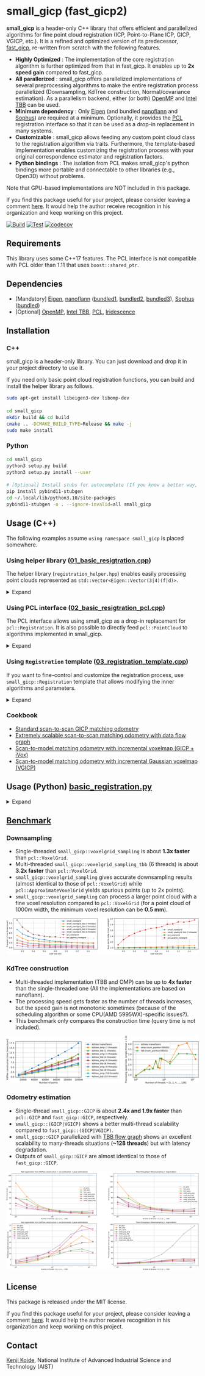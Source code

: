 # small_gicp (fast_gicp2)

**small_gicp** is a header-only C++ library that offers efficient and parallelized algorithms for fine point cloud registration (ICP, Point-to-Plane ICP, GICP, VGICP, etc.). It is a refined and optimized version of its predecessor, [fast_gicp](https://github.com/SMRT-AIST/fast_gicp), re-written from scratch with the following features.

- **Highly Optimized** : The implementation of the core registration algorithm is further optimized from that in fast_gicp. It enables up to **2x speed gain** compared to fast_gicp.
- **All parallerized** : small_gicp offers parallelized implementations of several preprocessing algorithms to make the entire registration process parallelized (Downsampling, KdTree construction, Normal/covariance estimation). As a parallelism backend, either (or both) [OpenMP](https://www.openmp.org/) and [Intel TBB](https://github.com/oneapi-src/oneTBB) can be used. 
- **Minimum dependency** : Only [Eigen](https://eigen.tuxfamily.org/) (and bundled [nanoflann](https://github.com/jlblancoc/nanoflann) and [Sophus](https://github.com/strasdat/Sophus)) are required at a minimum. Optionally, it provides the [PCL](https://pointclouds.org/) registration interface so that it can be used as a drop-in replacement in many systems.
- **Customizable** : small_gicp allows feeding any custom point cloud class to the registration algorithm via traits. Furthermore, the template-based implementation enables customizing the registration process with your original correspondence estimator and registration factors.
- **Python bindings** : The isolation from PCL makes small_gicp's python bindings more portable and connectable to other libraries (e.g., Open3D) without problems. 

Note that GPU-based implementations are NOT included in this package.

If you find this package useful for your project, please consider leaving a comment [here](https://github.com/koide3/small_gicp/issues/3). It would help the author receive recognition in his organization and keep working on this project.


[![Build](https://github.com/koide3/small_gicp/actions/workflows/build.yml/badge.svg)](https://github.com/koide3/small_gicp/actions/workflows/build.yml) [![Test](https://github.com/koide3/small_gicp/actions/workflows/test.yml/badge.svg)](https://github.com/koide3/small_gicp/actions/workflows/test.yml) [![codecov](https://codecov.io/gh/koide3/small_gicp/graph/badge.svg?token=PCVIUP2Z33)](https://codecov.io/gh/koide3/small_gicp)

## Requirements

This library uses some C++17 features. The PCL interface is not compatible with PCL older than 1.11 that uses `boost::shared_ptr`.

## Dependencies

- [Mandatory] [Eigen](https://eigen.tuxfamily.org/), [nanoflann](https://github.com/jlblancoc/nanoflann) ([bundled1](include/small_gicp/ann/nanoflann.hpp), [bundled2](include/small_gicp/ann/nanoflann_omp.hpp), [bundled3](include/small_gicp/ann/nanoflann_tbb.hpp)), [Sophus](https://github.com/strasdat/Sophus) ([bundled](include/small_gicp/util/lie.hpp))
- [Optional] [OpenMP](https://www.openmp.org/), [Intel TBB](https://www.intel.com/content/www/us/en/developer/tools/oneapi/onetbb.html), [PCL](https://pointclouds.org/), [Iridescence](https://github.com/koide3/iridescence)

## Installation

### C++

small_gicp is a header-only library. You can just download and drop it in your project directory to use it.

If you need only basic point cloud registration functions, you can build and install the helper library as follows.

```bash
sudo apt-get install libeigen3-dev libomp-dev

cd small_gicp
mkdir build && cd build
cmake .. -DCMAKE_BUILD_TYPE=Release && make -j
sudo make install
```

### Python

```bash
cd small_gicp
python3 setup.py build
python3 setup.py install --user

# [Optional] Install stubs for autocomplete (If you know a better way, let me know...)
pip install pybind11-stubgen
cd ~/.local/lib/python3.10/site-packages
pybind11-stubgen -o . --ignore-invalid=all small_gicp
```

## Usage (C++)

The following examples assume `using namespace small_gicp` is placed somewhere.

### Using helper library ([01_basic_resigtration.cpp](src/example/01_basic_registration.cpp))

The helper library (`registration_helper.hpp`) enables easily processing point clouds represented as `std::vector<Eigen::Vector(3|4)(f|d)>`.
<details><summary>Expand</summary>

`small_gicp::align` takes two point clouds (`std::vectors` of `Eigen::Vector(3|4)(f|d)`) and returns a registration result (estimated transformation and some information on the optimization result). This is the easiest way to use small_gicp but causes an overhead for duplicated preprocessing.

```cpp
#include <small_gicp/registration/registration_helper.hpp>

std::vector<Eigen::Vector3d> target_points = ...;   // Any of Eigen::Vector(3|4)(f|d) can be used
std::vector<Eigen::Vector3d> source_points = ...;   // 

RegistrationSetting setting;
setting.num_threads = 4;                    // Number of threads to be used
setting.downsampling_resolution = 0.25;     // Downsampling resolution
setting.max_correspondence_distance = 1.0;  // Maximum correspondence distance between points (e.g., triming threshold)

Eigen::Isometry3d init_T_target_source = Eigen::Isometry3d::Identity();
RegistrationResult result = align(target_points, source_points, init_T_target_source, setting);

Eigen::Isometry3d T = result.T_target_source;  // Estimated transformation
size_t num_inliers = result.num_inliers;       // Number of inlier source points
Eigen::Matrix<double, 6, 6> H = result.H;      // Final Hessian matrix (6x6)
```

There is also a way to perform preprocessing and registration separately. This enables saving time for preprocessing in case registration is performed several times for the same point cloud (e.g., typical odometry estimation based on scan-to-scan matching).

```cpp
#include <small_gicp/registration/registration_helper.hpp>

std::vector<Eigen::Vector3d> target_points = ...;   // Any of Eigen::Vector(3|4)(f|d) can be used
std::vector<Eigen::Vector3d> source_points = ...;   // 

int num_threads = 4;                    // Number of threads to be used
double downsampling_resolution = 0.25;  // Downsampling resolution
int num_neighbors = 10;                 // Number of neighbor points used for normal and covariance estimation

// std::pair<PointCloud::Ptr, KdTree<PointCloud>::Ptr>
auto [target, target_tree] = preprocess_points(target_points, downsampling_resolution, num_neighbors, num_threads);
auto [source, source_tree] = preprocess_points(source_points, downsampling_resolution, num_neighbors, num_threads);

RegistrationSetting setting;
setting.num_threads = num_threads;
setting.max_correspondence_distance = 1.0;  // Maximum correspondence distance between points (e.g., triming threshold)

Eigen::Isometry3d init_T_target_source = Eigen::Isometry3d::Identity();
RegistrationResult result = align(*target, *source, *target_tree, init_T_target_source, setting);

Eigen::Isometry3d T = result.T_target_source;  // Estimated transformation
size_t num_inliers = result.num_inliers;       // Number of inlier source points
Eigen::Matrix<double, 6, 6> H = result.H;      // Final Hessian matrix (6x6)
```

</details>

### Using PCL interface ([02_basic_resigtration_pcl.cpp](src/example/02_basic_resigtration_pcl.cpp))

The PCL interface allows using small_gicp as a drop-in replacement for `pcl::Registration`. It is also possible to directly feed `pcl::PointCloud` to algorithms implemented in small_gicp.

<details><summary>Expand</summary>

```cpp
#include <small_gicp/pcl/pcl_registration.hpp>

pcl::PointCloud<pcl::PointXYZ>::Ptr raw_target = ...;
pcl::PointCloud<pcl::PointXYZ>::Ptr raw_source = ...;

// small_gicp::voxelgrid_downsampling can directly operate on pcl::PointCloud.
pcl::PointCloud<pcl::PointXYZ>::Ptr target = voxelgrid_sampling_omp(*raw_target, 0.25);
pcl::PointCloud<pcl::PointXYZ>::Ptr source = voxelgrid_sampling_omp(*raw_source, 0.25);

// RegistrationPCL is derived from pcl::Registration and has mostly the same interface as pcl::GeneralizedIterativeClosestPoint.
RegistrationPCL<pcl::PointXYZ, pcl::PointXYZ> reg;
reg.setNumThreads(4);
reg.setCorrespondenceRandomness(20);
reg.setMaxCorrespondenceDistance(1.0);
reg.setVoxelResolution(1.0);
reg.setRegistrationType("VGICP");  // or "GICP" (default = "GICP")

// Set input point clouds.
reg.setInputTarget(target);
reg.setInputSource(source);

// Align point clouds.
auto aligned = pcl::make_shared<pcl::PointCloud<pcl::PointXYZ>>();
reg.align(*aligned);

// Swap source and target and align again.
// This is useful when you want to re-use preprocessed point clouds for successive registrations (e.g., odometry estimation).
reg.swapSourceAndTarget();
reg.align(*aligned);
```

It is also possible to directly feed `pcl::PointCloud` to `small_gicp::Registration`. Because all preprocessed data are exposed in this way, you can easily re-use them to obtain the best efficiency.

```cpp
#include <small_gicp/pcl/pcl_point.hpp>
#include <small_gicp/pcl/pcl_point_traits.hpp>

pcl::PointCloud<pcl::PointXYZ>::Ptr raw_target = ...;
pcl::PointCloud<pcl::PointXYZ>::Ptr raw_source = ...;

// Downsample points and convert them into pcl::PointCloud<pcl::PointCovariance>.
pcl::PointCloud<pcl::PointCovariance>::Ptr target = voxelgrid_sampling_omp<pcl::PointCloud<pcl::PointXYZ>, pcl::PointCloud<pcl::PointCovariance>>(*raw_target, 0.25);
pcl::PointCloud<pcl::PointCovariance>::Ptr source = voxelgrid_sampling_omp<pcl::PointCloud<pcl::PointXYZ>, pcl::PointCloud<pcl::PointCovariance>>(*raw_source, 0.25);

// Estimate covariances of points.
const int num_threads = 4;
const int num_neighbors = 20;
estimate_covariances_omp(*target, num_neighbors, num_threads);
estimate_covariances_omp(*source, num_neighbors, num_threads);

// Create KdTree for target and source.
auto target_tree = std::make_shared<KdTreeOMP<pcl::PointCloud<pcl::PointCovariance>>>(target, num_threads);
auto source_tree = std::make_shared<KdTreeOMP<pcl::PointCloud<pcl::PointCovariance>>>(source, num_threads);

Registration<GICPFactor, ParallelReductionOMP> registration;
registration.reduction.num_threads = num_threads;
registration.rejector.max_dist_sq = 1.0;

// Align point clouds. Note that the input point clouds are pcl::PointCloud<pcl::PointCovariance>.
auto result = registration.align(*target, *source, *target_tree, Eigen::Isometry3d::Identity());
```

</details>

### Using `Registration` template ([03_registration_template.cpp](src/example/03_registration_template.cpp))

If you want to fine-control and customize the registration process, use `small_gicp::Registration` template that allows modifying the inner algorithms and parameters.
<details><summary>Expand</summary>

```cpp
#include <small_gicp/ann/kdtree_omp.hpp>
#include <small_gicp/points/point_cloud.hpp>
#include <small_gicp/factors/gicp_factor.hpp>
#include <small_gicp/util/normal_estimation_omp.hpp>
#include <small_gicp/registration/reduction_omp.hpp>
#include <small_gicp/registration/registration.hpp>

std::vector<Eigen::Vector3d> target_points = ...;   // Any of Eigen::Vector(3|4)(f|d) can be used
std::vector<Eigen::Vector3d> source_points = ...;   // 

int num_threads = 4;
double downsampling_resolution = 0.25;
int num_neighbors = 10;
double max_correspondence_distance = 1.0;

// Convert to small_gicp::PointCloud
auto target = std::make_shared<PointCloud>(target_points);
auto source = std::make_shared<PointCloud>(source_points);

// Downsampling
target = voxelgrid_sampling_omp(*target, downsampling_resolution, num_threads);
source = voxelgrid_sampling_omp(*source, downsampling_resolution, num_threads);

// Create KdTree
auto target_tree = std::make_shared<KdTreeOMP<PointCloud>>(target, num_threads);
auto source_tree = std::make_shared<KdTreeOMP<PointCloud>>(source, num_threads);

// Estimate point covariances
estimate_covariances_omp(*target, *target_tree, num_neighbors, num_threads);
estimate_covariances_omp(*source, *source_tree, num_neighbors, num_threads);

// GICP + OMP-based parallel reduction
Registration<GICPFactor, ParallelReductionOMP> registration;
registration.reduction.num_threads = num_threads;
registration.rejector.max_dist_sq = max_correspondence_distance * max_correspondence_distance;

// Align point clouds
Eigen::Isometry3d init_T_target_source = Eigen::Isometry3d::Identity();
auto result = registration.align(*target, *source, *target_tree, init_T_target_source);

Eigen::Isometry3d T = result.T_target_source;  // Estimated transformation
size_t num_inliers = result.num_inliers;       // Number of inlier source points
Eigen::Matrix<double, 6, 6> H = result.H;      // Final Hessian matrix (6x6)
```

See [03_registration_template.cpp](src/example/03_registration_template.cpp)  for more detailed customization examples.

</details>

### Cookbook

- [Standard scan-to-scan GICP matching odometry](src/benchmark/odometry_benchmark_small_gicp_omp.cpp)
- [Extremely scalable scan-to-scan matching odometry with data flow graph](src/benchmark/odometry_benchmark_small_gicp_tbb_flow.cpp)
- [Scan-to-model matching odometry with incremental voxelmap (GICP + iVox)](src/benchmark/odometry_benchmark_small_gicp_model_tbb.cpp)
- [Scan-to-model matching odometry with incremental Gaussian voxelmap (VGICP)](src/benchmark/odometry_benchmark_small_vgicp_model_tbb.cpp)

## Usage (Python) [basic_registration.py](src/example/basic_registration.py)

<details><summary>Expand</summary>

Example A : Perform registration with numpy arrays

```python
# Arguments
# - target_points               : Nx4 or Nx3 numpy array of the target point cloud
# - source_points               : Nx4 or Nx3 numpy array of the source point cloud
# Optional arguments
# - init_T_target_source        : Initial guess of the transformation matrix (4x4 numpy array)
# - registration_type           : Registration type ("ICP", "PLANE_ICP", "GICP", "VGICP")
# - voxel_resolution            : Voxel resolution for VGICP
# - downsampling_resolution     : Downsampling resolution
# - max_correspondence_distance : Maximum correspondence distance
# - num_threads                 : Number of threads
result = small_gicp.align_points(target_raw_numpy, source_raw_numpy, downsampling_resolution=0.25)

result.T_target_source  # Estimated transformation (4x4 numpy array)
result.converged        # If true, the optimization converged successfully
result.iterations       # Number of iterations the optimization took
result.num_inliers      # Number of inlier points
result.H                # Final Hessian matrix (6x6 matrix)
result.b                # Final information vector (6D vector)
result.e                # Final error (float)
```

Example B : Perform preprocessing and registration separately

```python
# Preprocess point clouds
# Arguments
# - points_numpy                : Nx4 or Nx3 numpy array of the target point cloud
# Optional arguments
# - downsampling_resolution     : Downsampling resolution
# - num_neighbors               : Number of neighbors for normal and covariance estimation
# - num_threads                 : Number of threads
target, target_tree = small_gicp.preprocess_points(points_numpy=target_raw_numpy, downsampling_resolution=0.25)
source, source_tree = small_gicp.preprocess_points(points_numpy=source_raw_numpy, downsampling_resolution=0.25)

# `target` and `source` are small_gicp.PointCloud with the following methods
target.size()           # Number of points
target.points()         # Nx4 numpy array   [x, y, z, 1] x N
target.normals()        # Nx4 numpy array   [nx, ny, nz, 0] x N
target.covs()           # Array of 4x4 covariance matrices

# Align point clouds
# Arguments
# - target                      : Target point cloud (small_gicp.PointCloud)
# - source                      : Source point cloud (small_gicp.PointCloud)
# - target_tree                 : KD-tree of the target point cloud (small_gicp.KdTree)
# Optional arguments
# - init_T_target_source        : Initial guess of the transformation matrix (4x4 numpy array)
# - max_correspondence_distance : Maximum correspondence distance
# - num_threads                 : Number of threads
result = small_gicp.align(target, source, target_tree)
```

Example C : Perform each of preprocessing steps one-by-one

```python
# Convert numpy arrays (Nx3 or Nx4) to small_gicp.PointCloud
target_raw = small_gicp.PointCloud(target_raw_numpy)
source_raw = small_gicp.PointCloud(source_raw_numpy)

# Downsampling
target = small_gicp.voxelgrid_sampling(target_raw, 0.25)
source = small_gicp.voxelgrid_sampling(source_raw, 0.25)

# KdTree construction
target_tree = small_gicp.KdTree(target)
source_tree = small_gicp.KdTree(source)

# Estimate covariances
small_gicp.estimate_covariances(target, target_tree)
small_gicp.estimate_covariances(source, source_tree)

# Align point clouds
result = small_gicp.align(target, source, target_tree)
```

Example D: Example with Open3D

```python
target_o3d = open3d.io.read_point_cloud('small_gicp/data/target.ply').paint_uniform_color([0, 1, 0])
source_o3d = open3d.io.read_point_cloud('small_gicp/data/source.ply').paint_uniform_color([0, 0, 1])

target, target_tree = small_gicp.preprocess_points(points_numpy=numpy.asarray(target_o3d.points), downsampling_resolution=0.25)
source, source_tree = small_gicp.preprocess_points(points_numpy=numpy.asarray(source_o3d.points), downsampling_resolution=0.25)
result = small_gicp.align(target, source, target_tree)

source_o3d.transform(result.T_target_source)
open3d.visualization.draw_geometries([target_o3d, source_o3d])
```

</details>

## [Benchmark](BENCHMARK.md)

### Downsampling

- Single-threaded `small_gicp::voxelgrid_sampling` is about **1.3x faster** than `pcl::VoxelGrid`.
- Multi-threaded `small_gicp::voxelgrid_sampling_tbb` (6 threads) is about **3.2x faster** than `pcl::VoxelGrid`.
- `small_gicp::voxelgrid_sampling` gives accurate downsampling results (almost identical to those of `pcl::VoxelGrid`) while `pcl::ApproximateVoxelGrid` yields spurious points (up to 2x points).
- `small_gicp::voxelgrid_sampling` can process a larger point cloud with a fine voxel resolution compared to `pcl::VoxelGrid` (for a point cloud of 1000m width, the minimum voxel resolution can be **0.5 mm**).

![downsampling_comp](docs/assets/downsampling_comp.png)

### KdTree construction

- Multi-threaded implementation (TBB and OMP) can be up to **4x faster** than the single-threaded one (All the implementations are based on nanoflann).
- The processing speed gets faster as the number of threads increases, but the speed gain is not monotonic sometimes (because of the scheduling algorithm or some CPU(AMD 5995WX)-specific issues?).
- This benchmark only compares the construction time (query time is not included). 

![kdtree_time](docs/assets/kdtree_time.png)

### Odometry estimation

- Single-thread `small_gicp::GICP` is about **2.4x and 1.9x faster** than `pcl::GICP` and `fast_gicp::GICP`, respectively.
- `small_gicp::(GICP|VGICP)` shows a better multi-thread scalability compared to `fast_gicp::(GICP|VGICP)`.
- `small_gicp::GICP` parallelized with [TBB flow graph](src/odometry_benchmark_small_gicp_tbb_flow.cpp) shows an excellent scalability to many-threads situations (**~128 threads**) but with latency degradation.
- Outputs of `small_gicp::GICP` are almost identical to those of `fast_gicp::GICP`.

![odometry_time](docs/assets/odometry_time.png)

## License
This package is released under the MIT license.

If you find this package useful for your project, please consider leaving a comment [here](https://github.com/koide3/small_gicp/issues/3). It would help the author receive recognition in his organization and keep working on this project.

## Contact

[Kenji Koide](https://staff.aist.go.jp/k.koide/), National Institute of Advanced Industrial Science and Technology (AIST)
